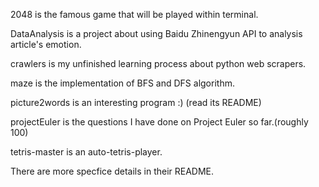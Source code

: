 2048 is the famous game that will be played within terminal.

DataAnalysis is a project about using Baidu Zhinengyun API to analysis article's emotion.

crawlers is my unfinished learning process about python web scrapers.

maze is the implementation of BFS and DFS algorithm.

picture2words is an interesting program :) (read its README)

projectEuler is the questions I have done on Project Euler so far.(roughly 100)

tetris-master is an auto-tetris-player.

There are more specfice details in their README.



